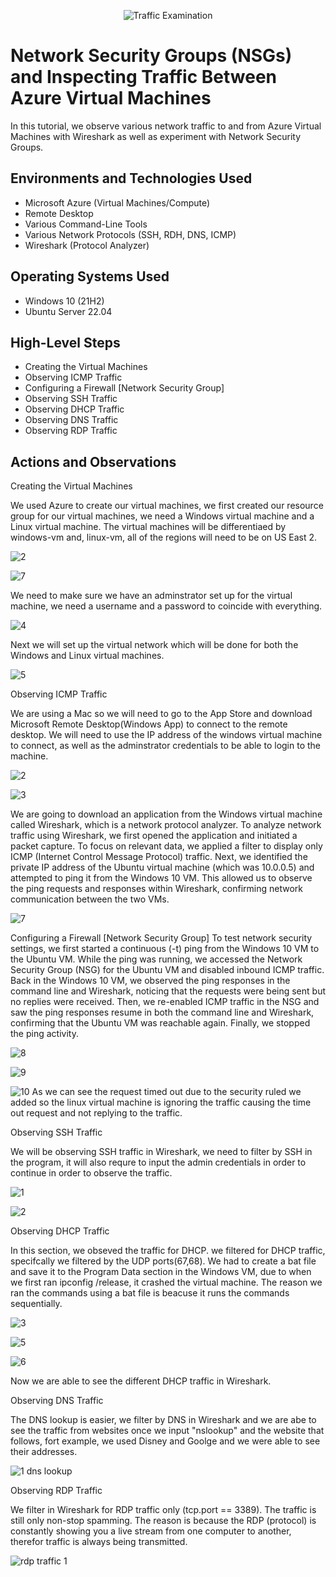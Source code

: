 <p align="center">
<img src="https://i.imgur.com/Ua7udoS.png" alt="Traffic Examination"/>
</p>

<h1>Network Security Groups (NSGs) and Inspecting Traffic Between Azure Virtual Machines</h1>
In this tutorial, we observe various network traffic to and from Azure Virtual Machines with Wireshark as well as experiment with Network Security Groups. <br />

<h2>Environments and Technologies Used</h2>

- Microsoft Azure (Virtual Machines/Compute)
- Remote Desktop
- Various Command-Line Tools
- Various Network Protocols (SSH, RDH, DNS, ICMP)
- Wireshark (Protocol Analyzer)

<h2>Operating Systems Used </h2>

- Windows 10 (21H2)
- Ubuntu Server 22.04

<h2>High-Level Steps</h2>

- Creating the Virtual Machines
- Observing ICMP Traffic
- Configuring a Firewall [Network Security Group]
- Observing SSH Traffic
- Observing DHCP Traffic
- Observing DNS Traffic
- Observing RDP Traffic

<h2>Actions and Observations</h2>
Creating the Virtual Machines
<p>
We used Azure to create our virtual machines, we first created our resource group for our virtual machines, we need a Windows virtual machine and a Linux virtual machine. The virtual machines will be differentiaed by windows-vm and, linux-vm, all of the regions will need to be on US East 2.
  
![2](https://github.com/user-attachments/assets/f578b0da-72f3-4c29-9898-a55013963253)


![7](https://github.com/user-attachments/assets/a3b53b50-23e2-40af-8dce-cd1b4989f45b)

<p>
We need to make sure we have an adminstrator set up for the virtual machine, we need a username and a password to coincide with everything. 
  
![4](https://github.com/user-attachments/assets/190df94b-86b5-4c5b-944b-e791b5bf177f)
<p>
Next we will set up the virtual network which will be done for both the Windows and Linux virtual machines.

![5](https://github.com/user-attachments/assets/c0097400-4700-467c-b48a-132f32922830)
<p>
Observing ICMP Traffic
<p>
We are using a Mac so we will need to go to the App Store and download Microsoft Remote Desktop(Windows App) to connect to the remote desktop. We will need to use the IP address of the windows virtual machine to connect, as well as the adminstrator credentials to be able to login to the machine.

![2](https://github.com/user-attachments/assets/4efe87e8-0a4b-4b6b-8324-94f50fedcc6b)
<p>
  
![3](https://github.com/user-attachments/assets/60166c69-584f-4994-8b27-1f6787702fc4)
<p>
We are going to download an application from the Windows virtual machine called Wireshark, which is a network protocol analyzer. To analyze network traffic using Wireshark, we first opened the application and initiated a packet capture. To focus on relevant data, we applied a filter to display only ICMP (Internet Control Message Protocol) traffic. Next, we identified the private IP address of the Ubuntu virtual machine (which was 10.0.0.5) and attempted to ping it from the Windows 10 VM. This allowed us to observe the ping requests and responses within Wireshark, confirming network communication between the two VMs. 

![7](https://github.com/user-attachments/assets/ffa6bb6a-4fc2-486c-a44f-4c6eac09dbd1)
<p>
Configuring a Firewall [Network Security Group]
To test network security settings, we first started a continuous (-t) ping from the Windows 10 VM to the Ubuntu VM. While the ping was running, we accessed the Network Security Group (NSG) for the Ubuntu VM and disabled inbound ICMP traffic. Back in the Windows 10 VM, we observed the ping responses in the command line and Wireshark, noticing that the requests were being sent but no replies were received. Then, we re-enabled ICMP traffic in the NSG and saw the ping responses resume in both the command line and Wireshark, confirming that the Ubuntu VM was reachable again. Finally, we stopped the ping activity.

![8](https://github.com/user-attachments/assets/ee571524-db2f-4f36-8aa5-c57325d72a1a)
<p>
  
![9](https://github.com/user-attachments/assets/5dcdcfdc-45db-40e4-a671-c37051b0c400)
<p>
  
![10](https://github.com/user-attachments/assets/34a8ac64-2490-482d-8945-9946bcfa07b2)
As we can see the request timed out due to the security ruled we added so the linux virtual machine is ignoring the traffic causing the time out request and not replying to the traffic. 
<p>
Observing SSH Traffic
<p>
We will be observing SSH traffic in Wireshark, we need to filter by SSH in the program, it will also requre to input the admin credentials in order to continue in order to observe the traffic. 

![1](https://github.com/user-attachments/assets/3999073b-58ad-48b8-9e0b-67164672820f)
<p>

![2](https://github.com/user-attachments/assets/79cdb91a-0a63-486d-a9aa-b45b5a5780f9)
<p>
Observing DHCP Traffic
<p>
In this section, we obseved the traffic for DHCP. we filtered for DHCP traffic, specifcally we filtered by the UDP ports(67,68). We had to create a bat file and save it to the Program Data section in the Windows VM, due to when we first ran ipconfig /release, it crashed the virtual machine. The reason we ran the commands using a bat file is beacuse it runs the commands sequentially. 

![3](https://github.com/user-attachments/assets/576a74be-1545-41ed-8801-f30a6ace9ec3)
<p>
  
![5](https://github.com/user-attachments/assets/242e9a87-a062-404c-9057-e9e178d1ba62)
<p>

![6](https://github.com/user-attachments/assets/9e5d1883-2a2b-4a21-a3ed-a9491a8fcf69)
<p>
Now we are able to see the different DHCP traffic in Wireshark.
<p>
Observing DNS Traffic
<p>
The DNS lookup is easier, we filter by DNS in Wireshark and we are abe to see the traffic from websites once we input "nslookup" and the website that follows, fort example, we used Disney and Goolge and we were able to see their addresses. 

![1 dns lookup](https://github.com/user-attachments/assets/8f7a182f-f585-4753-925b-c4edaad0346d)
<p>
Observing RDP Traffic
<p>
We filter in Wireshark for RDP traffic only (tcp.port == 3389). The traffic is still only non-stop spamming. The reason is because the RDP (protocol) is constantly showing you a live stream from one computer to another, therefor traffic is always being transmitted.

![rdp traffic 1](https://github.com/user-attachments/assets/1145dd5c-d879-44b8-ab07-ca8301acdd5a)
<p>
<br />
